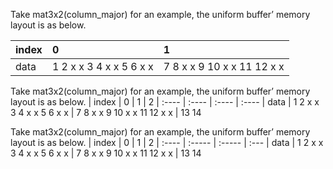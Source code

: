 Take mat3x2(column_major) for an example, the uniform buffer’ memory layout is as below.

| index | 0                       | 1                          |
| :----  | :-----                   | :-----                      |
| data | 1 2 x x 3 4 x x 5 6 x x | 7 8 x x 9 10 x x 11 12 x x |

Take mat3x2(column_major) for an example, the uniform buffer’ memory layout is as below.
| index | 0 | 1 | 2
| :---- | :---- | :---- | :----
| data | 1 2 x x 3 4 x x 5 6 x x | 7 8 x x 9 10 x x 11 12 x x | 13 14

Take mat3x2(column_major) for an example, the uniform buffer’ memory layout is as below.
| index | 0                       | 1                          | 2
| :----  | :-----                   | :-----                      | :---
| data | 1 2 x x 3 4 x x 5 6 x x | 7 8 x x 9 10 x x 11 12 x x | 13 14
